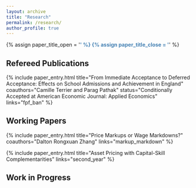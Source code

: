 ```yaml
---
layout: archive
title: "Research"  
permalink: /research/
author_profile: true
---
```


{% assign paper_title_open = '<span style="color:#4682B4; font-weight:bold !important;">' %}
{% assign paper_title_close = '</span>' %}

<!-- ## Job Market Paper

{{ paper_title_open }} Joint Market Power and Macro-Finance Trends {{ paper_title_close }} <br>
with Dalton Rongxuan Zhang <br>
[[Paper](https://ren-kevin.github.io/files/working_papers/markup_markdown_series/.pdf){: .btn--generalbutton  target="_blank"}] -->

## Refereed Publications

{% include paper_entry.html
   title="From Immediate Acceptance to Deferred Acceptance: Effects on School Admissions and Achievement in England"
   coauthors="Camille Terrier and Parag Pathak"
   status="Conditionally Accepted at American Economic Journal: Applied Economics"
   links="fpf_ban" %}

## Working Papers

{% include paper_entry.html
   title="Price Markups or Wage Markdowns?"
   coauthors="Dalton Rongxuan Zhang"
   links="markup_markdown" %}

{% include paper_entry.html
   title="Asset Pricing with Capital-Skill Complementarities"
   links="second_year" %}

## Work in Progress

<!-- {{ paper_title_open }} Joint Market Power and Macro-Finance Trends {{ paper_title_close }} <br>
with Dalton Rongxuan Zhang

{{ paper_title_open }} Monetary Policy Transmission in the Presence of Joint Market Power {{ paper_title_close }} <br>
with Dalton Rongxuan Zhang -->

<!-- {% if author.googlescholar %}
  You can also find my articles on <u><a href="{{author.googlescholar}}">my Google Scholar profile</a>.</u>
{% endif %}

{% include base_path %}

{% for post in site.publications reversed %}
  {% include archive-single.html %}
{% endfor %} -->
